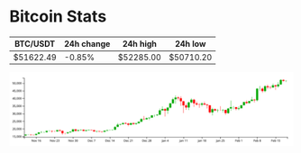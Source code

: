 # Bitcoin Stats

BTC/USDT|24h change|24h high|24h low|
|---|---|---|---|
|$51622.49|-0.85%|$52285.00|$50710.20|

<img src="./chart.svg">
